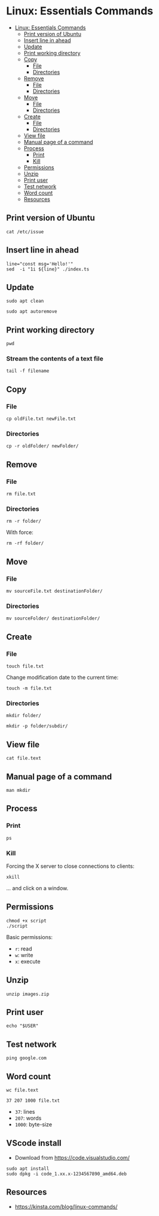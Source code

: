 # Linux: Essentials Commands

<!-- TOC -->
* [Linux: Essentials Commands](#linux-essentials-commands)
  * [Print version of Ubuntu](#print-version-of-ubuntu)
  * [Insert line in ahead](#insert-line-in-ahead)
  * [Update](#update)
  * [Print working directory](#print-working-directory)
  * [Copy](#copy)
    * [File](#file)
    * [Directories](#directories)
  * [Remove](#remove)
    * [File](#file-1)
    * [Directories](#directories-1)
  * [Move](#move)
    * [File](#file-2)
    * [Directories](#directories-2)
  * [Create](#create)
    * [File](#file-3)
    * [Directories](#directories-3)
  * [View file](#view-file)
  * [Manual page of a command](#manual-page-of-a-command)
  * [Process](#process)
    * [Print](#print)
    * [Kill](#kill)
  * [Permissions](#permissions)
  * [Unzip](#unzip)
  * [Print user](#print-user)
  * [Test network](#test-network)
  * [Word count](#word-count)
  * [Resources](#resources)
<!-- TOC -->

## Print version of Ubuntu

```shell
cat /etc/issue
```

## Insert line in ahead

```shell
line="const msg='Hello!'"
sed  -i "1i ${line}" ./index.ts
```

## Update

```shell
sudo apt clean
```

```shell
sudo apt autoremove
```

## Print working directory

```shell
pwd
```

### Stream the contents of a text file

```shell
tail -f filename
```

## Copy

### File

```shell
cp oldFile.txt newFile.txt
```

### Directories

```shell
cp -r oldFolder/ newFolder/
```

## Remove

### File

```shell
rm file.txt
```

### Directories

```shell
rm -r folder/
```

With force:

```shell
rm -rf folder/
```

## Move

### File

```shell
mv sourceFile.txt destinationFolder/
```

### Directories

```shell
mv sourceFolder/ destinationFolder/
```

## Create

### File

```shell
touch file.txt
```

Change modification date to the current time:

```shell
touch -m file.txt
```

### Directories

```shell
mkdir folder/
```

```shell
mkdir -p folder/subdir/
```

## View file

```shell
cat file.text
```

## Manual page of a command

```shell
man mkdir
```

## Process

### Print

```shell
ps
```

### Kill

Forcing the X server to close connections to clients:

```shell
xkill
```

... and click on a window.

## Permissions

```shell
chmod +x script
./script
```

Basic permissions:

- `r`: read
- `w`: write
- `x`: execute

## Unzip

```shell
unzip images.zip
```

## Print user

```shell
echo "$USER"
```

## Test network

```shell
ping google.com
```

## Word count

```shell
wc file.text
```

```
37 207 1000 file.txt
```

- `37`: lines
- `207`: words
- `1000`: byte-size

## VScode install

- Download from https://code.visualstudio.com/

```shell
sudo apt install
sudo dpkg -i code_1.xx.x-1234567890_amd64.deb
```

## Resources

- https://kinsta.com/blog/linux-commands/